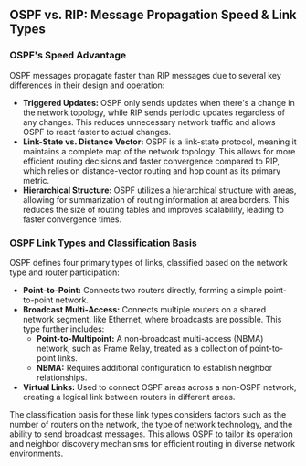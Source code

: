 ## OSPF vs. RIP: Message Propagation Speed & Link Types

### OSPF's Speed Advantage

OSPF messages propagate faster than RIP messages due to several key differences in their design and operation:

* **Triggered Updates:** OSPF only sends updates when there's a change in the network topology, while RIP sends periodic updates regardless of any changes. This reduces unnecessary network traffic and allows OSPF to react faster to actual changes.
* **Link-State vs. Distance Vector:** OSPF is a link-state protocol, meaning it maintains a complete map of the network topology. This allows for more efficient routing decisions and faster convergence compared to RIP, which relies on distance-vector routing and hop count as its primary metric.
* **Hierarchical Structure:** OSPF utilizes a hierarchical structure with areas, allowing for summarization of routing information at area borders. This reduces the size of routing tables and improves scalability, leading to faster convergence times.

### OSPF Link Types and Classification Basis

OSPF defines four primary types of links, classified based on the network type and router participation:

* **Point-to-Point:** Connects two routers directly, forming a simple point-to-point network.
* **Broadcast Multi-Access:** Connects multiple routers on a shared network segment, like Ethernet, where broadcasts are possible. This type further includes:
    * **Point-to-Multipoint:** A non-broadcast multi-access (NBMA) network, such as Frame Relay, treated as a collection of point-to-point links.
    * **NBMA:** Requires additional configuration to establish neighbor relationships.
* **Virtual Links:** Used to connect OSPF areas across a non-OSPF network, creating a logical link between routers in different areas.

The classification basis for these link types considers factors such as the number of routers on the network, the type of network technology, and the ability to send broadcast messages. This allows OSPF to tailor its operation and neighbor discovery mechanisms for efficient routing in diverse network environments. 
